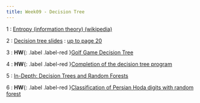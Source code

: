 ```yaml
---
title: Week09 - Decision Tree
---
```


1
: [Entropy (information theory) (wikipedia)](https://fa.wikipedia.org/wiki/%D8%A2%D9%86%D8%AA%D8%B1%D9%88%D9%BE%DB%8C_%D8%A7%D8%B7%D9%84%D8%A7%D8%B9%D8%A7%D8%AA)

2
: [Decision tree slides](https://www.dropbox.com/s/0qlj0yy4muqc8yp/dt.pdf?dl=1)
  : [up to page 20]()
  
3
: **HW**{: .label .label-red }[Golf Game Decision Tree](https://fum-cs.github.io/cs-bsc-dm/homeworks/hw4)

4
: **HW**{: .label .label-red }[Completion of the decision tree program](https://fum-cs.github.io/cs-bsc-dm/homeworks/hw5)

5
: [In-Depth: Decision Trees and Random Forests](https://jakevdp.github.io/PythonDataScienceHandbook/05.08-random-forests.html)

6
: **HW**{: .label .label-red }[Classification of Persian Hoda digits with random forest](https://fum-cs.github.io/cs-bsc-dm/homeworks/hw6)
